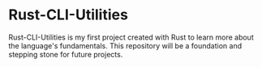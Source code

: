 # Rust-CLI-Utilities
Rust-CLI-Utilities is my first project created with Rust to learn more about the language's fundamentals. This repository will be a foundation and stepping stone for future projects.

